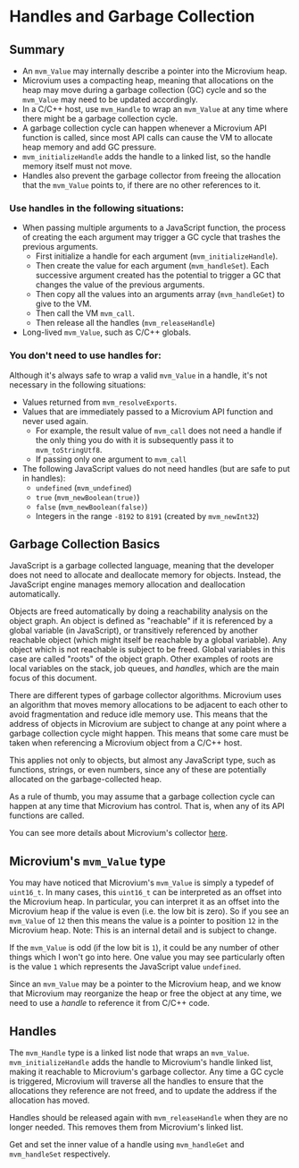 # Handles and Garbage Collection

## Summary

- An `mvm_Value` may internally describe a pointer into the Microvium heap.
- Microvium uses a compacting heap, meaning that allocations on the heap may move during a garbage collection (GC) cycle and so the `mvm_Value` may need to be updated accordingly.
- In a C/C++ host, use `mvm_Handle` to wrap an `mvm_Value` at any time where there might be a garbage collection cycle.
- A garbage collection cycle can happen whenever a Microvium API function is called, since most API calls can cause the VM to allocate heap memory and add GC pressure.
- `mvm_initializeHandle` adds the handle to a linked list, so the handle memory itself must not move.
- Handles also prevent the garbage collector from freeing the allocation that the `mvm_Value` points to, if there are no other references to it.

### Use handles in the following situations:

- When passing multiple arguments to a JavaScript function, the process of creating the each argument may trigger a GC cycle that trashes the previous arguments.
  - First initialize a handle for each argument (`mvm_initializeHandle`).
  - Then create the value for each argument (`mvm_handleSet`). Each successive argument created has the potential to trigger a GC that changes the value of the previous arguments.
  - Then copy all the values into an arguments array (`mvm_handleGet`) to give to the VM.
  - Then call the VM `mvm_call`.
  - Then release all the handles (`mvm_releaseHandle`)
- Long-lived `mvm_Value`, such as C/C++ globals.

### You don't need to use handles for:

Although it's always safe to wrap a valid `mvm_Value` in a handle, it's not necessary in the following situations:

- Values returned from `mvm_resolveExports`.
- Values that are immediately passed to a Microvium API function and never used again.
  - For example, the result value of `mvm_call` does not need a handle if the only thing you do with it is subsequently pass it to `mvm_toStringUtf8`.
  - If passing only one argument to `mvm_call`
- The following JavaScript values do not need handles (but are safe to put in handles):
  - `undefined` (`mvm_undefined`)
  - `true` (`mvm_newBoolean(true)`)
  - `false` (`mvm_newBoolean(false)`)
  - Integers in the range `-8192` to `8191` (created by `mvm_newInt32`)

## Garbage Collection Basics

JavaScript is a garbage collected language, meaning that the developer does not need to allocate and deallocate memory for objects. Instead, the JavaScript engine manages memory allocation and deallocation automatically.

Objects are freed automatically by doing a reachability analysis on the object graph. An object is defined as "reachable" if it is referenced by a global variable (in JavaScript), or transitively referenced by another reachable object (which might itself be reachable by a global variable). Any object which is not reachable is subject to be freed. Global variables in this case are called "roots" of the object graph. Other examples of roots are local variables on the stack, job queues, and *handles*, which are the main focus of this document.

There are different types of garbage collector algorithms. Microvium uses an algorithm that moves memory allocations to be adjacent to each other to avoid fragmentation and reduce idle memory use. This means that the address of objects in Microvium are subject to change at any point where a garbage collection cycle might happen. This means that some care must be taken when referencing a Microvium object from a C/C++ host.

This applies not only to objects, but almost any JavaScript type, such as functions, strings, or even numbers, since any of these are potentially allocated on the garbage-collected heap.

As a rule of thumb, you may assume that a garbage collection cycle can happen at any time that Microvium has control. That is, when any of its API functions are called.

You can see more details about Microvium's collector [here](https://coder-mike.com/blog/2020/07/08/new-garbage-collector/).

## Microvium's `mvm_Value` type

You may have noticed that Microvium's `mvm_Value` is simply a typedef of `uint16_t`. In many cases, this `uint16_t` can be interpreted as an offset into the Microvium heap. In particular, you can interpret it as an offset into the Microvium heap if the value is even (i.e. the low bit is zero). So if you see an `mvm_Value` of `12` then this means the value is a pointer to position `12` in the Microvium heap. Note: This is an internal detail and is subject to change.

If the `mvm_Value` is odd (if the low bit is `1`), it could be any number of other things which I won't go into here. One value you may see particularly often is the value `1` which represents the JavaScript value `undefined`.

Since an `mvm_Value` may be a pointer to the Microvium heap, and we know that Microvium may reorganize the heap or free the object at any time, we need to use a *handle* to reference it from C/C++ code.

## Handles

The `mvm_Handle` type is a linked list node that wraps an `mvm_Value`. `mvm_initializeHandle` adds the handle to Microvium's handle linked list, making it reachable to Microvium's garbage collector. Any time a GC cycle is triggered, Microvium will traverse all the handles to ensure that the allocations they reference are not freed, and to update the address if the allocation has moved.

Handles should be released again with `mvm_releaseHandle` when they are no longer needed. This removes them from Microvium's linked list.

Get and set the inner value of a handle using `mvm_handleGet` and `mvm_handleSet` respectively.

